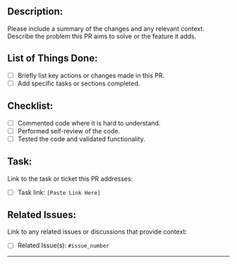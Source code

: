 ## Description:

Please include a summary of the changes and any relevant context. Describe the problem this PR aims to solve or the feature it adds.

## List of Things Done:

- [ ] Briefly list key actions or changes made in this PR.
- [ ] Add specific tasks or sections completed.

## Checklist:

- [ ] Commented code where it is hard to understand.
- [ ] Performed self-review of the code.
- [ ] Tested the code and validated functionality.

## Task:

Link to the task or ticket this PR addresses:
- [ ] Task link: `[Paste Link Here]`

## Related Issues:

Link to any related issues or discussions that provide context:
- [ ] Related Issue(s): `#issue_number`

---
